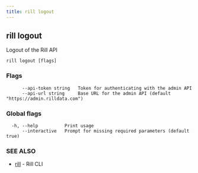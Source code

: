 ```yaml
---
title: rill logout
---
```

## rill logout

Logout of the Rill API

```
rill logout [flags]
```

### Flags

```
      --api-token string   Token for authenticating with the admin API
      --api-url string     Base URL for the admin API (default "https://admin.rilldata.com")
```

### Global flags

```
  -h, --help          Print usage
      --interactive   Prompt for missing required parameters (default true)
```

### SEE ALSO

* [rill](cli.md)	 - Rill CLI

